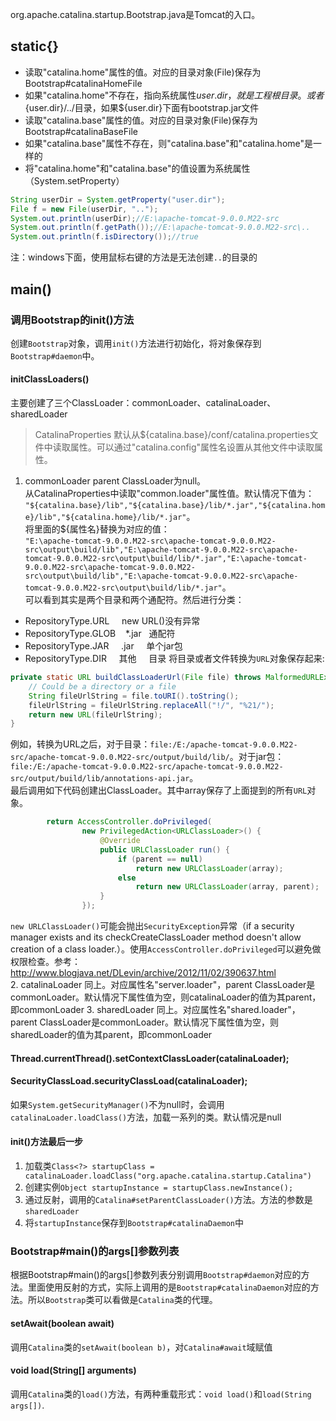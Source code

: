 org.apache.catalina.startup.Bootstrap.java是Tomcat的入口。
## static{}
* 读取"catalina.home"属性的值。对应的目录对象(File)保存为Bootstrap#catalinaHomeFile
* 如果"catalina.home"不存在，指向系统属性${user.dir}，就是工程根目录。或者${user.dir}/../目录，如果${user.dir}下面有bootstrap.jar文件
* 读取"catalina.base"属性的值。对应的目录对象(File)保存为Bootstrap#catalinaBaseFile
* 如果"catalina.base"属性不存在，则"catalina.base"和"catalina.home"是一样的
* 将"catalina.home"和"catalina.base"的值设置为系统属性（System.setProperty）
```java
String userDir = System.getProperty("user.dir");
File f = new File(userDir, "..");
System.out.println(userDir);//E:\apache-tomcat-9.0.0.M22-src
System.out.println(f.getPath());//E:\apache-tomcat-9.0.0.M22-src\..
System.out.println(f.isDirectory());//true
```
注：windows下面，使用鼠标右键的方法是无法创建`..`的目录的
## main()

### 调用Bootstrap的init()方法
创建`Bootstrap`对象，调用`init()`方法进行初始化，将对象保存到`Bootstrap#daemon`中。
#### initClassLoaders()
主要创建了三个ClassLoader：commonLoader、catalinaLoader、sharedLoader
> CatalinaProperties
默认从${catalina.base}/conf/catalina.properties文件中读取属性。可以通过"catalina.config"属性名设置从其他文件中读取属性。

1. commonLoader
parent ClassLoader为null。<br/>
从CatalinaProperties中读取"common.loader"属性值。默认情况下值为：</br>`"${catalina.base}/lib","${catalina.base}/lib/*.jar","${catalina.home}/lib","${catalina.home}/lib/*.jar"`。</br>
将里面的${属性名}替换为对应的值：</br>`"E:\apache-tomcat-9.0.0.M22-src\apache-tomcat-9.0.0.M22-src\output\build/lib","E:\apache-tomcat-9.0.0.M22-src\apache-tomcat-9.0.0.M22-src\output\build/lib/*.jar","E:\apache-tomcat-9.0.0.M22-src\apache-tomcat-9.0.0.M22-src\output\build/lib","E:\apache-tomcat-9.0.0.M22-src\apache-tomcat-9.0.0.M22-src\output\build/lib/*.jar"`。</br>
可以看到其实是两个目录和两个通配符。然后进行分类：
* RepositoryType.URL     new URL()没有异常
* RepositoryType.GLOB    \*.jar   通配符
* RepositoryType.JAR     .jar     单个jar包
* RepositoryType.DIR     其他     目录
将目录或者文件转换为`URL`对象保存起来:
```java
private static URL buildClassLoaderUrl(File file) throws MalformedURLException {
    // Could be a directory or a file
    String fileUrlString = file.toURI().toString();
    fileUrlString = fileUrlString.replaceAll("!/", "%21/");
    return new URL(fileUrlString);
}
```
例如，转换为URL之后，对于目录：`file:/E:/apache-tomcat-9.0.0.M22-src/apache-tomcat-9.0.0.M22-src/output/build/lib/`。对于jar包：`file:/E:/apache-tomcat-9.0.0.M22-src/apache-tomcat-9.0.0.M22-src/output/build/lib/annotations-api.jar`。</br>
最后调用如下代码创建出ClassLoader。其中array保存了上面提到的所有`URL`对象。
```java
        return AccessController.doPrivileged(
                new PrivilegedAction<URLClassLoader>() {
                    @Override
                    public URLClassLoader run() {
                        if (parent == null)
                            return new URLClassLoader(array);
                        else
                            return new URLClassLoader(array, parent);
                    }
                });
```
`new URLClassLoader()`可能会抛出`SecurityException`异常（if a security manager exists and its checkCreateClassLoader method doesn't allow creation of a class loader.）。使用`AccessController.doPrivileged`可以避免做权限检查。参考：http://www.blogjava.net/DLevin/archive/2012/11/02/390637.html</br>
2. catalinaLoader
同上。对应属性名"server.loader"，parent ClassLoader是commonLoader。默认情况下属性值为空，则catalinaLoader的值为其parent，即commonLoader
3. sharedLoader
同上。对应属性名"shared.loader"，parent ClassLoader是commonLoader。默认情况下属性值为空，则sharedLoader的值为其parent，即commonLoader
#### Thread.currentThread().setContextClassLoader(catalinaLoader);

#### SecurityClassLoad.securityClassLoad(catalinaLoader);
如果`System.getSecurityManager()`不为null时，会调用`catalinaLoader.loadClass()`方法，加载一系列的类。默认情况是null

#### init()方法最后一步
1. 加载类`Class<?> startupClass = catalinaLoader.loadClass("org.apache.catalina.startup.Catalina")`
2. 创建实例`Object startupInstance = startupClass.newInstance();`
3. 通过反射，调用的`Catalina#setParentClassLoader()`方法。方法的参数是`sharedLoader`
4. 将`startupInstance`保存到`Bootstrap#catalinaDaemon`中

### Bootstrap#main()的args[]参数列表
根据Bootstrap#main()的args[]参数列表分别调用`Bootstrap#daemon`对应的方法。里面使用反射的方式，实际上调用的是`Bootstrap#catalinaDaemon`对应的方法。所以`Bootstrap`类可以看做是`Catalina`类的代理。
#### setAwait(boolean await)
调用`Catalina`类的`setAwait(boolean b)`，对`Catalina#await`域赋值
#### void load(String[] arguments)
调用`Catalina`类的`load()`方法，有两种重载形式：`void load()`和`load(String args[])`.


